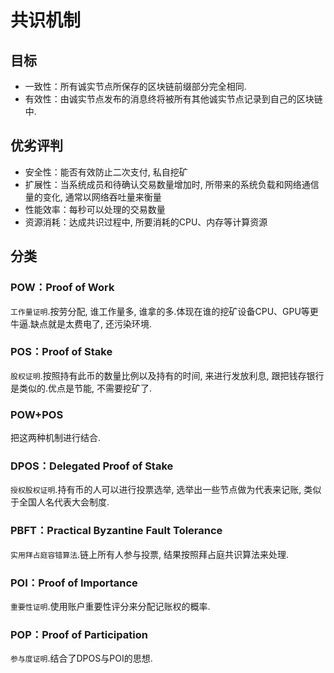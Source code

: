 # 共识机制

## 目标

- 一致性：所有诚实节点所保存的区块链前缀部分完全相同.
- 有效性：由诚实节点发布的消息终将被所有其他诚实节点记录到自己的区块链中.

## 优劣评判

- 安全性：能否有效防止二次支付, 私自挖矿
- 扩展性：当系统成员和待确认交易数量增加时, 所带来的系统负载和网络通信量的变化, 通常以网络吞吐量来衡量
- 性能效率：每秒可以处理的交易数量
- 资源消耗：达成共识过程中, 所要消耗的CPU、内存等计算资源

## 分类

### POW：Proof of Work

`工作量证明`.按劳分配, 谁工作量多, 谁拿的多.体现在谁的挖矿设备CPU、GPU等更牛逼.缺点就是太费电了, 还污染环境.

### POS：Proof of Stake

`股权证明`.按照持有此币的数量比例以及持有的时间, 来进行发放利息, 跟把钱存银行是类似的.优点是节能, 不需要挖矿了.

### POW+POS

把这两种机制进行结合.

### DPOS：Delegated Proof of Stake

`授权股权证明`.持有币的人可以进行投票选举, 选举出一些节点做为代表来记账, 类似于全国人名代表大会制度.

### PBFT：Practical Byzantine Fault Tolerance

`实用拜占庭容错算法`.链上所有人参与投票, 结果按照拜占庭共识算法来处理.

### POI：Proof of Importance

`重要性证明`.使用账户重要性评分来分配记账权的概率.

### POP：Proof of Participation

`参与度证明`.结合了DPOS与POI的思想.
